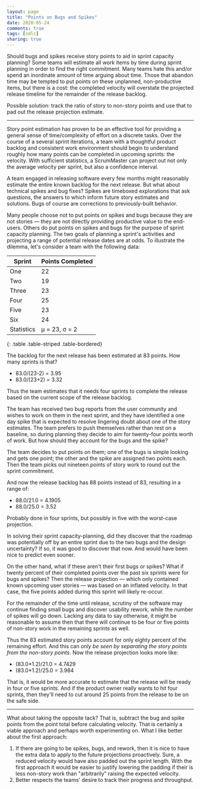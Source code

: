 ```yaml
---
layout: page
title: "Points on Bugs and Spikes"
date: 2020-05-24
comments: true
tags: [sdlc]
sharing: true
---
```


Should bugs and spikes receive story points to aid in sprint capacity planning?
Some teams will estimate all work items by time during sprint planning in order
to find the right commitment. Many teams hate this and/or spend an inordinate
amount of time arguing about time. Those that abandon time may be tempted to put
points on these unplanned, non-productive items, but there is a cost: the
completed velocity will overstate the projected release timeline for the
remainder of the release backlog.

Possible solution: track the ratio of story to non-story points and use that to
pad out the release projection estimate.

----

Story point estimation has proven to be an effective tool for providing a
general sense of time/complexity of effort on a discrete tasks. Over the course
of a several sprint iterations, a team with a thoughtful product backlog and
consistent work environment should begin to understand roughly how
many points can be completed in upcoming sprints: the velocity. With sufficient
statistics, a ScrumMaster can project out not only the average velocity per
sprint, but also a confidence interval.

A team engaged in releasing software every few months might reasonably estimate
the entire known backlog for the next release. But what about technical spikes
and bug fixes? Spikes are timeboxed explorations that ask questions, the answers
to which inform future story estimates and solutions. Bugs of course are
corrections to previously-built behavior.

Many people choose not to put points on spikes and bugs because they are not
stories &mdash; they are not directly providing productive value to the end-users.
Others do put points on spikes and bugs for the purpose of sprint capacity
planning.  The two goals of planning a sprint's activities and projecting a
range of potential release dates are at odds. To illustrate the dilemma, let's
consider a team with the following data:

| Sprint | Points Completed |
|--|--|
| One | 22 |
| Two | 19 |
| Three | 23 |
| Four | 25 |
| Five | 23 |
| Six | 24 |
| Statistics| &mu; = 23, &sigma; = 2 |
{: .table .table-striped .table-bordered}

The backlog for the next release has been estimated at 83 points. How many
sprints is that?

* 83.0/(23-2) = 3.95
* 83.0/(23+2) = 3.32

Thus the team estimates that it needs four sprints to complete the release based
on the current scope of the release backlog.

The team has received two bug reports from the user community and wishes to work
on them in the next sprint, and they have identified a one day spike that is
expected to resolve lingering doubt about one of the story estimates. The team
prefers to push themselves rather than rest on a baseline, so during planning
they decide to aim for twenty-four points worth of work. But how should they
account for the bugs and the spike?

The team decides to put points on them; one of the bugs is simple looking and
gets one point; the other and the spike are assigned two points each. Then the
team picks out nineteen points of story work to round out the sprint commitment.

And now the release backlog has 88 points instead of 83, resulting in a range of:

* 88.0/21.0 = 4.1905
* 88.0/25.0 = 3.52

Probably done in four sprints, but possibly in five with the worst-case projection.

In solving their sprint capacity-planning, did they discover that the roadmap
was potentially off by an entire sprint due to the two bugs and the design
uncertainty? If so, it was good to discover that now. And would have been nice
to predict even sooner.

On the other hand, what if these aren't their first bugs or spikes? What if
twenty percent of their completed points over the past six sprints were for bugs
and spikes? Then the release projection &mdash; which only contained known
upcoming user stories &mdash; was based on an inflated velocity. In that case,
the five points added during this sprint will likely re-occur.

For the remainder of the time until release, scrutiny of the software may
continue finding small bugs and discover usability rework, while the number of
spikes will go down. Lacking any data to say otherwise, it might be reasonable
to assume then that there will continue to be four or five points of non-story
work in the remaining sprints as well.

Thus the 83 estimated story points account for only eighty percent of the
remaining effort. And this can _only be seen by separating the story points from
the non-story points_. Now the release projection looks more like:

* (83.0*1.2)/21.0 = 4.7429
* (83.0*1.2)/25.0 = 3.984

That is, it would be more accurate to estimate that the release will be ready in
four or five sprints. And if the product owner really wants to hit four sprints,
then they'll need to cut around 25 points from the release to be on the safe
side.

----

What about taking the opposite tack? That is, subtract the bug and spike points
from the point total before calculating velocity. That is certainly a viable
approach and perhaps worth experimenting on.  What I like better about the first
approach:

1. If there are going to be spikes, bugs, and rework, then it is nice to have
   the extra data to apply to the future projections proactively. Sure, a
   reduced velocity would have also padded out the sprint length. With the first
   approach it would be easier to justify lowering the padding if their is less
   non-story work than "arbitrarily" raising the expected velocity.
1. Better respects the teams' desire to track their progress and throughput.
